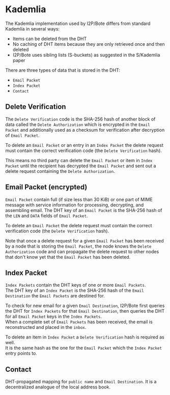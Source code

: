 # Kademlia

The Kademlia implementation used by I2P/Bote differs from standard Kademlia in several ways:

* Items can be deleted from the DHT
* No caching of DHT items because they are only retrieved once and then deleted
* I2P/Bote uses sibling lists (S-buckets) as suggested in the S/Kademlia paper

There are three types of data that is stored in the DHT:

* `Email Packet`
* `Index Packet`
* `Contact`

## Delete Verification

The `Delete Verification` code is the SHA-256 hash of another block of data called the `Delete Authorization` which is encrypted in the `Email Packet` and additionally used as a checksum for verification after decryption of `Email Packet`.

To delete an `Email Packet` or an entry in an `Index Packet` the delete request must contain the correct verification code (the `Delete Verification` hash).

This means no third party can delete the `Email Packet` or item in `Index Packet` until the recipient has decrypted the `Email Packet` and sent out a delete request containing the `Delete Authorization`. 

## Email Packet (encrypted)

`Email Packet` contain full (if size less than 30 KiB) or one part of MIME message with service information for processing, decrypting, and assembling email.
The DHT key of an `Email Packet` is the SHA-256 hash of the `LEN` and `DATA` fields of `Email Packet`.

To delete an `Email Packet` the delete request must contain the correct verification code (the `Delete Verification` hash).

Note that once a delete request for a given `Email Packet` has been received by a node that is storing the `Email Packet`, the node knows the `Delete Authorization` code and can propagate the delete request to other nodes that don't know yet that the `Email Packet` has been deleted.

## Index Packet

`Index Packets` contain the DHT keys of one or more `Email Packets`.  
The DHT key of an `Index Packet` is the SHA-256 hash of the `Email Destination` the `Email Packets` are destined for.

To check for new email for a given `Email Destination`, I2P/Bote first queries the DHT for `Index Packets` for that `Email Destination`, then queries the DHT for all `Email Packet` keys in the `Index Packets`.  
When a complete set of `Email Packets` has been received, the email is reconstructed and placed in the `inbox`.

To delete an item in `Index Packet` a `Delete Verification` hash is required as well.  
It is the same hash as the one for the `Email Packet` which the `Index Packet` entry points to.

## Contact

DHT-propagated mapping for `public name` and `Email Destination`.
It is a decentralized analogue of the local address book.

